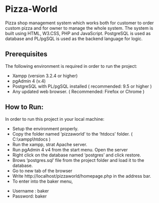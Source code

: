 # Pizza-World
Pizza shop management system which works both for customer to order custom pizza and for owner to manage the whole system.
The system is built using HTML, W3.CSS, PHP and JavaScript. PostgreSQL is used as database and PL/pgSQL is used as the backend language for logic.

## Prerequisites

The following environment is required in order to run the project:

- Xampp (version 3.2.4 or higher)
- pgAdmin 4 (v.4)
- PostgreSQL with PL/pgSQL installed ( recommended: 9.5 or higher )
- Any updated web browser. ( Recommended: Firefox or Chrome )

## How to Run:

In order to run this project in your local machine:

- Setup the environment properly.
- Copy the folder named ‘pizzaworld’ to the ‘htdocs’ folder. ( C:\xampp\htdocs )
- Run the xampp, strat Apache server.
- Run pgAdmin 4 v4 from the start menu. Open the server
- Right click on the database named ‘postgres’ and click restore.
- Brows ‘postgres.sql’ file from the project folder and load it to the database.
- Go to new tab of the browser
- Write http://localhost/pizzaworld/homepage.php in the address bar.
- To enter into the baker menu, 
 * Username : baker 
 * Password: baker
